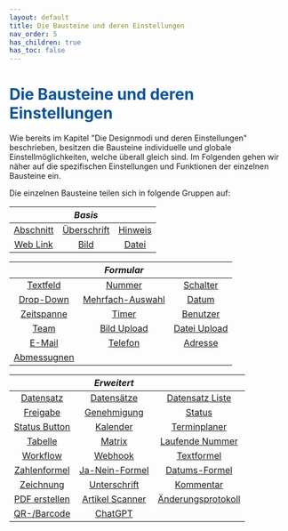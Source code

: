 ```yaml
---
layout: default
title: Die Bausteine und deren Einstellungen
nav_order: 5
has_children: true
has_toc: false
---
```


# <span style="color:#0b5394">**Die Bausteine und deren Einstellungen**</span>

Wie bereits im Kapitel "Die Designmodi und deren Einstellungen" beschrieben, besitzen die Bausteine individuelle und 
globale Einstellmöglichkeiten, welche überall gleich sind. Im Folgenden gehen wir näher auf die spezifischen
Einstellungen und Funktionen der einzelnen Bausteine ein.

Die einzelnen Bausteine teilen sich in folgende Gruppen auf:

||*Basis*||
|:------:       |:------:               |:------:
|[Abschnitt](/docs/record-spec-settings/grand-childs-base/section.html)   |[Überschrift](/docs/record-spec-settings/grand-childs-base/heading.html)    |[Hinweis](/docs/record-spec-settings/grand-childs-base/hint.html)                
|[Web Link](/docs/record-spec-settings/grand-childs-base/web-link.html) | [Bild](/docs/record-spec-settings/grand-childs-base/image.html)|[Datei](/docs/record-spec-settings/grand-childs-base/file.html) 

||*Formular*||
|:------:       |:------:               |:------:
|[Textfeld](/docs/record-spec-settings/grand-childs-form/text.html) |[Nummer](/docs/record-spec-settings/grand-childs-form/number.html)|[Schalter](/docs/record-spec-settings/grand-childs-form/switch.html)
|[Drop-Down](/docs/record-spec-settings/grand-childs-form/drop-down.html) |[Mehrfach-Auswahl](/docs/record-spec-settings/grand-childs-form/multi-selection.html) |[Datum](/docs/record-spec-settings/grand-childs-form/date.html) 
|[Zeitspanne](/docs/record-spec-settings/grand-childs-form/interval.html) |[Timer](/docs/record-spec-settings/grand-childs-form/timer.html) |[Benutzer](/docs/record-spec-settings/grand-childs-form/user.html)  
|[Team](/docs/record-spec-settings/grand-childs-form/team.html) |[Bild Upload](/docs/record-spec-settings/grand-childs-form/upload-image.html) |[Datei Upload](/docs/record-spec-settings/grand-childs-form/upload-file.html) 
|[E-Mail](/docs/record-spec-settings/grand-childs-form/e-mail.html) |[Telefon](/docs/record-spec-settings/grand-childs-form/telephone.html) |[Adresse](/docs/record-spec-settings/grand-childs-form/address.html) 
|[Abmessugnen](/docs/record-spec-settings/grand-childs-form/measure.html)

||*Erweitert*||
|:------:       |:------:               |:------:
|[Datensatz](/docs/record-spec-settings/grand-child-expanded/record.html)     |[Datensätze](/docs/record-spec-settings/grand-child-expanded/records.html)       |[Datensatz Liste](/docs/record-spec-settings/grand-child-expanded/record-list.html) 
|[Freigabe](/docs/record-spec-settings/grand-child-expanded/lock.html)   |[Genehmigung](/docs/record-spec-settings/grand-child-expanded/approval.html)   |[Status](/docs/record-spec-settings/grand-child-expanded/status.html)              
|[Status Button](/docs/record-spec-settings/grand-child-expanded/button-status.html) |[Kalender](/docs/record-spec-settings/grand-child-expanded/calender.html) |[Terminplaner](/docs/record-spec-settings/grand-child-expanded/scheduler.html) 
|[Tabelle](/docs/record-spec-settings/grand-child-expanded/table.html)  |[Matrix](/docs/record-spec-settings/grand-child-expanded/matrix.html) |[Laufende Nummer](/docs/record-spec-settings/grand-child-expanded/rolling-number.html) 
|[Workflow](/docs/record-spec-settings/grand-child-expanded/workflow.html) |[Webhook](/docs/record-spec-settings/grand-child-expanded/webhook.html)  |[Textformel](/docs/record-spec-settings/grand-child-expanded/textformular.html) 
|[Zahlenformel](/docs/record-spec-settings/grand-child-expanded/numberformular.html) |[Ja-Nein-Formel](/docs/record-spec-settings/grand-child-expanded/boolformular.html) |[Datums-Formel](/docs/record-spec-settings/grand-child-expanded/dateformular.html) 
|[Zeichnung](/docs/record-spec-settings/grand-child-expanded/drawing.html) |[Unterschrift](/docs/record-spec-settings/grand-child-expanded/signature.html) |[Kommentar](/docs/record-spec-settings/grand-child-expanded/comment.html) 
|[PDF erstellen](/docs/record-spec-settings/grand-child-expanded/create-pdf.html) |[Artikel Scanner](/docs/record-spec-settings/grand-child-expanded/article%20scanner.html) |[Änderungsprotokoll](/docs/record-spec-settings/grand-child-expanded/change-log.html)   
|[QR-/Barcode](/docs/record-spec-settings/grand-child-expanded/qr-barcode.html) |[ChatGPT](/docs/record-spec-settings/grand-child-expanded/chatgpt.html)